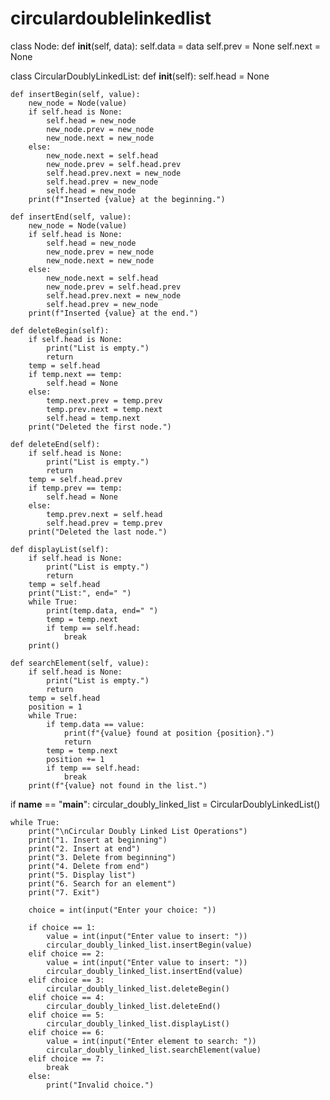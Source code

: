# circulardoublelinkedlist
class Node:
    def __init__(self, data):
        self.data = data
        self.prev = None
        self.next = None

class CircularDoublyLinkedList:
    def __init__(self):
        self.head = None

    def insertBegin(self, value):
        new_node = Node(value)
        if self.head is None:
            self.head = new_node
            new_node.prev = new_node
            new_node.next = new_node
        else:
            new_node.next = self.head
            new_node.prev = self.head.prev
            self.head.prev.next = new_node
            self.head.prev = new_node
            self.head = new_node
        print(f"Inserted {value} at the beginning.")

    def insertEnd(self, value):
        new_node = Node(value)
        if self.head is None:
            self.head = new_node
            new_node.prev = new_node
            new_node.next = new_node
        else:
            new_node.next = self.head
            new_node.prev = self.head.prev
            self.head.prev.next = new_node
            self.head.prev = new_node
        print(f"Inserted {value} at the end.")

    def deleteBegin(self):
        if self.head is None:
            print("List is empty.")
            return
        temp = self.head
        if temp.next == temp:
            self.head = None
        else:
            temp.next.prev = temp.prev
            temp.prev.next = temp.next
            self.head = temp.next
        print("Deleted the first node.")

    def deleteEnd(self):
        if self.head is None:
            print("List is empty.")
            return
        temp = self.head.prev
        if temp.prev == temp:
            self.head = None
        else:
            temp.prev.next = self.head
            self.head.prev = temp.prev
        print("Deleted the last node.")

    def displayList(self):
        if self.head is None:
            print("List is empty.")
            return
        temp = self.head
        print("List:", end=" ")
        while True:
            print(temp.data, end=" ")
            temp = temp.next
            if temp == self.head:
                break
        print()

    def searchElement(self, value):
        if self.head is None:
            print("List is empty.")
            return
        temp = self.head
        position = 1
        while True:
            if temp.data == value:
                print(f"{value} found at position {position}.")
                return
            temp = temp.next
            position += 1
            if temp == self.head:
                break
        print(f"{value} not found in the list.")

if __name__ == "__main__":
    circular_doubly_linked_list = CircularDoublyLinkedList()
    
    while True:
        print("\nCircular Doubly Linked List Operations")
        print("1. Insert at beginning")
        print("2. Insert at end")
        print("3. Delete from beginning")
        print("4. Delete from end")
        print("5. Display list")
        print("6. Search for an element")
        print("7. Exit")
        
        choice = int(input("Enter your choice: "))
        
        if choice == 1:
            value = int(input("Enter value to insert: "))
            circular_doubly_linked_list.insertBegin(value)
        elif choice == 2:
            value = int(input("Enter value to insert: "))
            circular_doubly_linked_list.insertEnd(value)
        elif choice == 3:
            circular_doubly_linked_list.deleteBegin()
        elif choice == 4:
            circular_doubly_linked_list.deleteEnd()
        elif choice == 5:
            circular_doubly_linked_list.displayList()
        elif choice == 6:
            value = int(input("Enter element to search: "))
            circular_doubly_linked_list.searchElement(value)
        elif choice == 7:
            break
        else:
            print("Invalid choice.")
